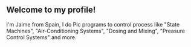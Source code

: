 ## Welcome to my profile!

I'm Jaime from Spain, I do Plc programs to control process like "State Machines", "Air-Conditioning Systems", "Dosing and Mixing", "Preasure Control Systems" and more.

